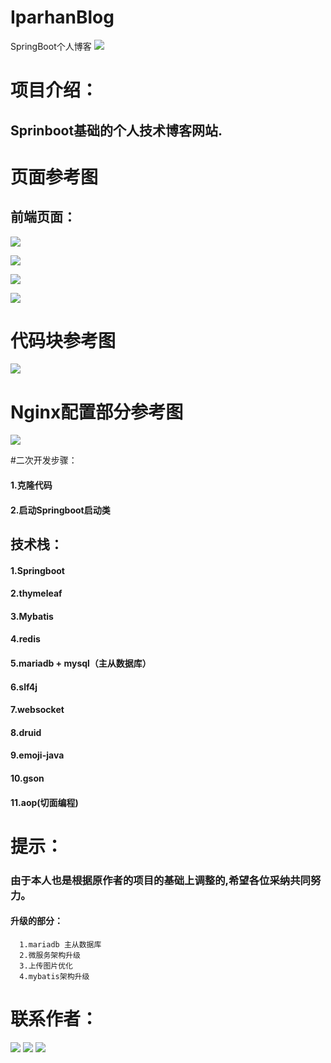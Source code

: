# IparhanBlog
SpringBoot个人博客
![](https://www.anita.com/blog/en_us/wp-content/uploads/sites/3/2016/02/blog-success.jpg)

# 项目介绍：
  ## Sprinboot基础的个人技术博客网站.
 
# 页面参考图
## 前端页面：
![](https://github.com/kaisar420/IparhanBlog/blob/master/blog-master/img/github01.jpeg)     

![](https://github.com/kaisar420/IparhanBlog/blob/master/blog-master/img/github02.jpeg)

![](https://github.com/kaisar420/IparhanBlog/blob/master/blog-master/img/github03.jpeg)

![](https://github.com/kaisar420/IparhanBlog/blob/master/blog-master/img/github04.jpeg)

# 代码块参考图

![](https://github.com/kaisar420/IparhanBlog/blob/master/blog-master/img/github05.jpeg)



# Nginx配置部分参考图
![](https://github.com/kaisar420/IparhanBlog/blob/master/blog-master/img/github06.jpeg)

  
#二次开发步骤：
  #### 1.克隆代码
  #### 2.启动Springboot启动类
  
  
## 技术栈：

   #### 1.Springboot
   #### 2.thymeleaf
   #### 3.Mybatis
   #### 4.redis
   #### 5.mariadb + mysql（主从数据库）
   #### 6.slf4j
   #### 7.websocket
   #### 8.druid
   #### 9.emoji-java
   #### 10.gson
   #### 11.aop(切面编程)
  

# 提示：
  ### 由于本人也是根据原作者的项目的基础上调整的,希望各位采纳共同努力。
  #### 升级的部分：
      1.mariadb 主从数据库
      2.微服务架构升级
      3.上传图片优化
      4.mybatis架构升级
    
# 联系作者：
  ![](https://github.com/kaisar420/IparhanBlog/blob/master/blog-master/img/iparhan.jpeg)
  ![](https://github.com/kaisar420/IparhanBlog/blob/master/blog-master/img/smallCode.jpg)
  ![](https://github.com/kaisar420/IparhanBlog/blob/master/blog-master/img/smallCode01.jpg)
